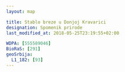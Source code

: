```yaml
---
layout: map

title: Stablo breze u Donjoj Kravarici
designation: Spomenik prirode
last_modified_at: 2018-05-25T23:19:55+02:00

WDPA: [555589046]
BioRaS: [291]
geoSrbija:
  L1_182: [93]
---
```

